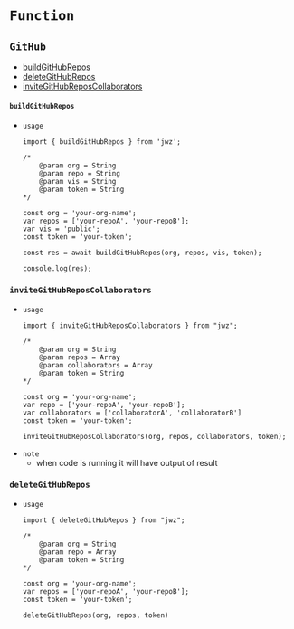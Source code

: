 # `Function`
## `GitHub`
- [buildGitHubRepos](#buildGitHubRepos)
- [deleteGitHubRepos](#deletegithubrepos)
- [inviteGitHubReposCollaborators](#invitegithubreposcollaborators)
#### `buildGitHubRepos`
- `usage`
    ```
    import { buildGitHubRepos } from 'jwz';

    /*
        @param org = String
        @param repo = String
        @param vis = String
        @param token = String
    */

    const org = 'your-org-name';
    var repos = ['your-repoA', 'your-repoB'];
    var vis = 'public';
    const token = 'your-token';

    const res = await buildGitHubRepos(org, repos, vis, token);

    console.log(res);
    ```
### `inviteGitHubReposCollaborators`
- `usage`
    ```
    import { inviteGitHubReposCollaborators } from "jwz";

    /*
        @param org = String
        @param repos = Array
        @param collaborators = Array
        @param token = String
    */

    const org = 'your-org-name';
    var repo = ['your-repoA', 'your-repoB'];
    var collaborators = ['collaboratorA', 'collaboratorB']
    const token = 'your-token';

    inviteGitHubReposCollaborators(org, repos, collaborators, token);
    ```
- `note`
    - when code is running it will have output of result
### `deleteGitHubRepos`
- `usage`
    ```
    import { deleteGitHubRepos } from "jwz";

    /*
        @param org = String
        @param repo = Array
        @param token = String
    */

    const org = 'your-org-name';
    var repos = ['your-repoA', 'your-repoB'];
    const token = 'your-token';

    deleteGitHubRepos(org, repos, token)
    ```
